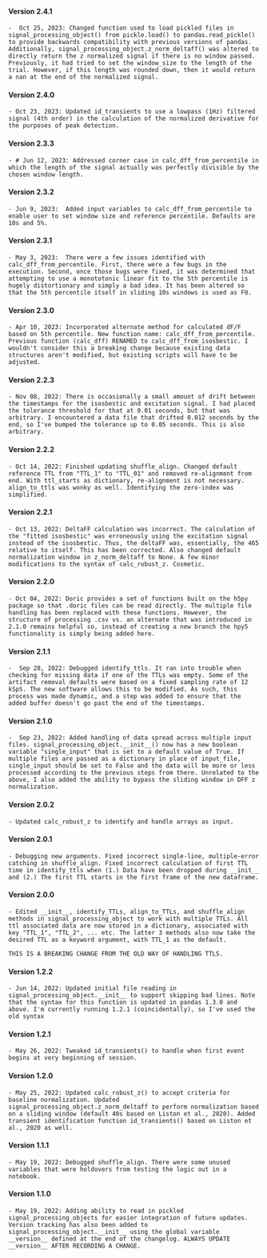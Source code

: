 #### Version 2.4.1 ####
	-  Oct 25, 2023: Changed function used to load pickled files in signal_processing_object() from pickle.load() to pandas.read_pickle() to provide backwards compatibility with previous versions of pandas. Additionally, signal_processing_object.z_norm_deltaff() was altered to directly return the z normalized signal if there is no window passed. Previously, it had tried to set the window_size to the length of the trial. However, if this length was rounded down, then it would return a nan at the end of the normalized signal.
#### Version 2.4.0 ####
	- Oct 23, 2023: Updated id_transients to use a lowpass (1Hz) filtered signal (4th order) in the calculation of the normalized derivative for the purposes of peak detection.
#### Version 2.3.3 ####
	- # Jun 12, 2023: Addressed corner case in calc_dff_from_percentile in which the length of the signal actually was perfectly divisible by the chosen window length.
#### Version 2.3.2 ####
	- Jun 9, 2023:  Added input variables to calc_dff_from_percentile to enable user to set window size and reference percentile. Defaults are 10s and 5%. 
#### Version 2.3.1 ####
	- May 3, 2023:  There were a few issues identified with calc_dff_from_percentile. First, there were a few bugs in the execution. Second, once those bugs were fixed, it was determined that attempting to use a monototonic linear fit to the 5th percentile is hugely distortionary and simply a bad idea. It has been altered so that the 5th percentile itself in sliding 10s windows is used as F0.
#### Version 2.3.0 ####
	- Apr 10, 2023: Incorporated alternate method for calculated dF/F based on 5th percentile. New function name: calc_dff_from_percentile. Previous function (calc_dff) RENAMED to calc_dff_from_isosbestic. I wouldn't consider this a breaking change because existing data structures aren't modified, but existing scripts will have to be adjusted. 
#### Version 2.2.3 ####
	- Nov 08, 2022: There is occasionally a small amount of drift between the timestamps for the isosbestic and excitation signal. I had placed the tolerance threshold for that at 0.01 seconds, but that was arbitrary. I encountered a data file that drifted 0.012 seconds by the end, so I've bumped the tolerance up to 0.05 seconds. This is also arbitrary. 
#### Version 2.2.2 ####
	- Oct 14, 2022: Finished updating shuffle_align. Changed default reference TTL from "TTL_1" to "TTL_01" and removed re-alignment from end. With ttl_starts as dictionary, re-alignment is not necessary. align_to_ttls was wonky as well. Identifying the zero-index was simplified. 
#### Version 2.2.1 ####
	- Oct 13, 2022: DeltaFF calculation was incorrect. The calculation of the "fitted isosbestic" was erroneously using the excitation signal instead of the isosbestic. Thus, the deltaFF was, essentially, the 465 relative to itself. This has been corrected. Also changed default normalization window in z_norm_deltaff to None. A few minor modifications to the syntax of calc_robust_z. Cosmetic.  
#### Version 2.2.0 ####
	- Oct 04, 2022: Doric provides a set of functions built on the h5py package so that .doric files can be read directly. The multiple file handling has been replaced with these functions. However, the structure of processing .csv vs. an alternate that was introduced in 2.1.0 remains helpful so, instead of creating a new branch the hpy5 functionality is simply being added here. 
#### Version 2.1.1 ####
	-  Sep 28, 2022: Debugged identify_ttls. It ran into trouble when checking for missing data if one of the TTLs was empty. Some of the artifact removal defaults were based on a fixed sampling rate of 12 kSpS. The new software allows this to be modified. As such, this process was made dynamic, and a step was added to ensure that the added buffer doesn't go past the end of the timestamps. 
#### Version 2.1.0 ####
	-  Sep 23, 2022: Added handling of data spread across multiple input files. signal_processing_object.__init__() now has a new boolean variable "single_input" that is set to a default value of True. If multiple files are passed as a dictionary in place of input_file, single_input should be set to False and the data will be more or less processed according to the previous steps from there. Unrelated to the above, I also added the ability to bypass the sliding window in DFF z normalization. 
#### Version 2.0.2 ####
	- Updated calc_robust_z to identify and handle arrays as input.
#### Version 2.0.1 ####
	- Debugging new arguments. Fixed incorrect single-line, multiple-error catching in shuffle_align. Fixed incorrect calculation of first TTL time in identify_ttls when (1.) Data have been dropped during __init__ and (2.) The first TTL starts in the first frame of the new dataframe.
#### Version 2.0.0 ####
	- Edited __init__, identify_TTLs, align_to_TTLs, and shuffle_align methods in signal_processing_object to work with multiple TTLs. All ttl associated data are now stored in a dictionary, associated with key "TTL_1", "TTL_2", ... etc. The latter 3 methods also now take the desired TTL as a keyword argument, with TTL_1 as the default. 
               
    THIS IS A BREAKING CHANGE FROM THE OLD WAY OF HANDLING TTLS. 
#### Version 1.2.2 ####
	- Jun 14, 2022: Updated initial file reading in signal_processing_object.__init__ to support skipping bad lines. Note that the syntax for this function is updated in pandas 1.3.0 and above. I'm currently running 1.2.1 (coincidentally), so I've used the old syntax
#### Version 1.2.1 ####
	- May 26, 2022: Tweaked id_transients() to handle when first event begins at very beginning of session.
#### Version 1.2.0 ####
	- May 25, 2022: Updated calc_robust_z() to accept criteria for baseline normalization. Updated signal_processing_object.z_norm_deltaff to perform normalization based on a sliding window (default 40s based on Liston et al., 2020). Added transient identification function id_transients() based on Liston et al., 2020 as well.
#### Version 1.1.1 ####
	- May 19, 2022: Debugged shuffle_align. There were some unused variables that were holdovers from testing the logic out in a notebook.
#### Version 1.1.0 ####
	- May 19, 2022: Adding ability to read in pickled signal_processing_objects for easier integration of future updates. Version tracking has also been added to signal_processing_object.__init__ using the global variable __version__ defined at the end of the changelog. ALWAYS UPDATE __version__ AFTER RECORDING A CHANGE.
